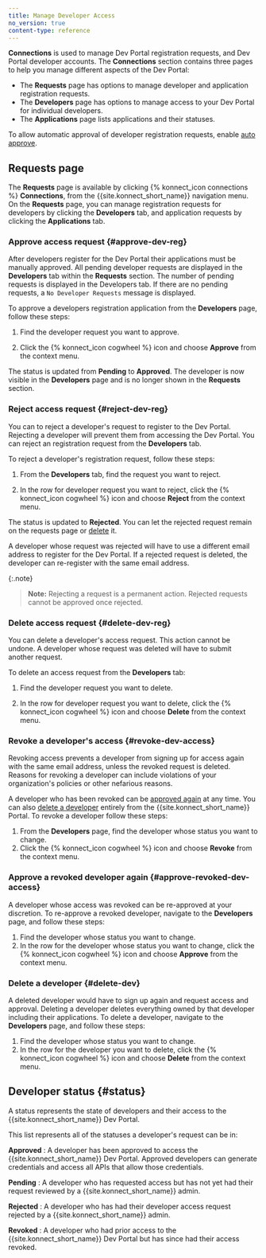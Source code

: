 ```yaml
---
title: Manage Developer Access
no_version: true
content-type: reference
---
```

**Connections** is used to manage Dev Portal registration requests, and Dev Portal developer accounts.
The **Connections** section contains three pages to help you manage different aspects of the Dev Portal:
* The **Requests** page has options to manage developer and application registration requests.
* The **Developers** page has options to manage access to your Dev Portal for individual developers.
* The **Applications** page lists applications and their statuses.

To allow automatic approval of developer registration requests,
enable [auto approve](/konnect/dev-portal/access-and-approval/auto-approve-devs-apps).

## Requests page

The **Requests** page is available by clicking {% konnect_icon connections %} **Connections**, from the {{site.konnect_short_name}} navigation menu. On the **Requests** page, you can manage registration requests for developers by clicking the **Developers** tab, and application requests by clicking the **Applications** tab.

### Approve access request {#approve-dev-reg}

After developers register for the Dev Portal their applications must be manually approved. All pending developer requests are displayed in the **Developers** tab within the **Requests** section. The number of pending requests is displayed in the Developers tab. If there are no pending requests, a `No Developer Requests` message is displayed.

To approve a developers registration application from the **Developers** page, follow these steps:

1. Find the developer request you want to approve.

2.  Click the {% konnect_icon cogwheel %} icon and choose
   **Approve** from the context menu.

The status is updated from **Pending** to **Approved**. The developer
is now visible in the **Developers** page and is no longer shown in the **Requests** section.

### Reject access request {#reject-dev-reg}

You can to reject a developer's request to register to the Dev Portal. Rejecting a developer will prevent them from accessing the Dev Portal. You can reject an registration request from the **Developers** tab. 

To reject a developer's registration request, follow these steps: 

1.  From the **Developers** tab, find the request you want to reject.

2.  In the row for developer request you want to reject, click the {% konnect_icon cogwheel %} icon and choose
   **Reject** from the context menu.

   The status is updated to **Rejected**. You can
   let the rejected request remain on the requests page or
   [delete](#delete-dev-reg) it.

A developer whose request was rejected will have to use a different email address to register for the Dev Portal.
If a rejected request is deleted, the developer can re-register with the same email address.

{:.note}
> **Note:** Rejecting a request is a permanent action. Rejected requests cannot be approved once rejected. 

### Delete access request {#delete-dev-reg}

You can delete a developer's access request. This action cannot be undone. A developer
whose request was deleted will have to submit another request.

To delete an access request from the **Developers** tab:

1. Find the developer request you want to delete.

2. In the row for developer request you want to delete, click the {% konnect_icon cogwheel %} icon and choose
   **Delete** from the context menu.

### Revoke a developer's access {#revoke-dev-access}

Revoking access prevents a developer from signing up for access again with the same
email address, unless the revoked request is deleted. Reasons for revoking a developer can include
violations of your organization's policies or other nefarious reasons.

A developer who has been revoked can be
[approved again](#approve-revoked-dev-access) at any time. You can also
[delete a developer](#delete-dev) entirely from the {{site.konnect_short_name}} Portal.
To revoke a developer follow these steps:

1. From the **Developers** page, find the developer whose status you want to change.
2. Click the {% konnect_icon cogwheel %} icon and choose **Revoke** from the
   context menu.

### Approve a revoked developer again {#approve-revoked-dev-access}

A developer whose access was revoked can be re-approved
at your discretion.
To re-approve a revoked developer, navigate to the **Developers** page, and follow these steps: 

1. Find the developer whose status you want to change.
2. In the row for the developer whose status you want to change, click the {% konnect_icon cogwheel %} icon and choose **Approve** from the
   context menu.

### Delete a developer {#delete-dev}

A deleted developer would have to sign up again and request access and approval.
Deleting a developer deletes everything owned by that developer including their applications.
To delete a developer, navigate to the **Developers** page, and follow these steps: 

1. Find the developer whose status you want to change.
2. In the row for the developer you want to delete, click the {% konnect_icon cogwheel %} icon and choose **Delete** from the
   context menu.

## Developer status {#status}

A status represents the state of developers and their access to the {{site.konnect_short_name}} Dev Portal.

This list represents all of the statuses a developer's request can be in:

**Approved**
: A developer has been approved to access the {{site.konnect_short_name}} Dev Portal. Approved developers
   can generate credentials and access all APIs that allow those credentials.

**Pending**
: A developer who has requested access but has not yet had their request reviewed by a {{site.konnect_short_name}} admin.

**Rejected**
: A developer who has had their developer access request rejected by a {{site.konnect_short_name}} admin.

**Revoked**
: A developer who had prior access to the {{site.konnect_short_name}} Dev Portal but has since had
  their access revoked.
